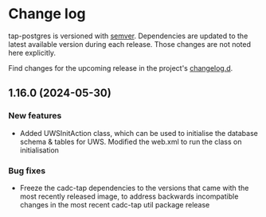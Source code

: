 # Change log

tap-postgres is versioned with [semver](https://semver.org/). Dependencies are updated to the latest available version during each release. Those changes are not noted here explicitly.

Find changes for the upcoming release in the project's [changelog.d](https://github.com/lsst-sqre/tap-postgres/tree/main/changelog.d/).

<!-- scriv-insert-here -->

<a id='changelog-8.1.0'></a>
## 1.16.0 (2024-05-30)

### New features

- Added UWSInitAction class, which can be used to initialise the database schema & tables for UWS. Modified the web.xml to run the class on initialisation


### Bug fixes

- Freeze the cadc-tap dependencies to the versions that came with the most recently released image, to address backwards incompatible changes in the most recent cadc-tap util package release
